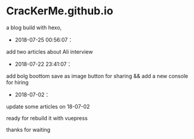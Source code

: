 # CracKerMe.github.io
a blog build with hexo, 
- 2018-07-25 00:56:07：

add two articles about Ali  interview

- 2018-07-22 23:41:07：

add bolg boottom save as image button for sharing  && add a new console for hiring
- 2018-07-02：

update some articles on 18-07-02

ready for rebuild it with vuepress

thanks for waiting
